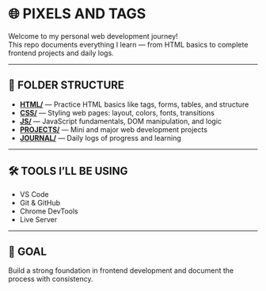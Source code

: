 # 🌐 PIXELS AND TAGS

Welcome to my personal web development journey!  
This repo documents everything I learn — from HTML basics to complete frontend projects and daily logs.

---

## 📁 FOLDER STRUCTURE

- **[HTML/](HTML/)** — Practice HTML basics like tags, forms, tables, and structure  
- **[CSS/](CSS/)** — Styling web pages: layout, colors, fonts, transitions  
- **[JS/](JS/)** — JavaScript fundamentals, DOM manipulation, and logic  
- **[PROJECTS/](PROJECTS/)** — Mini and major web development projects  
- **[JOURNAL/](JOURNAL/)** — Daily logs of progress and learning

---

## 🛠️ TOOLS I’LL BE USING

- VS Code  
- Git & GitHub  
- Chrome DevTools  
- Live Server

---

## 🎯 GOAL

Build a strong foundation in frontend development and document the process with consistency.

